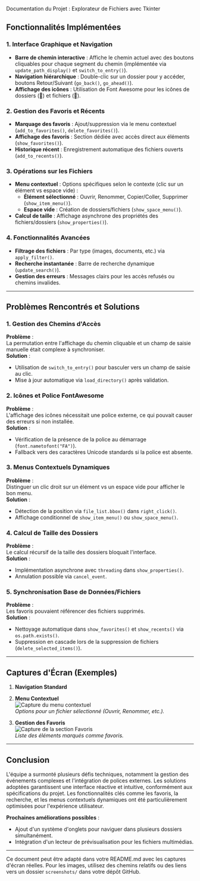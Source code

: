 Documentation du Projet : Explorateur de Fichiers avec Tkinter

## Fonctionnalités Implémentées

### 1. Interface Graphique et Navigation
- **Barre de chemin interactive** : Affiche le chemin actuel avec des boutons cliquables pour chaque segment du chemin (implémentée via `update_path_display()` et `switch_to_entry()`).
- **Navigation hiérarchique** : Double-clic sur un dossier pour y accéder, boutons Retour/Suivant (`go_back()`, `go_ahead()`).
- **Affichage des icônes** : Utilisation de Font Awesome pour les icônes de dossiers (📁) et fichiers (📄).

### 2. Gestion des Favoris et Récents
- **Marquage des favoris** : Ajout/suppression via le menu contextuel (`add_to_favorites()`, `delete_favorites()`).
- **Affichage des favoris** : Section dédiée avec accès direct aux éléments (`show_favorites()`).
- **Historique récent** : Enregistrement automatique des fichiers ouverts (`add_to_recents()`).

### 3. Opérations sur les Fichiers
- **Menu contextuel** : Options spécifiques selon le contexte (clic sur un élément vs espace vide) :
  - **Élément sélectionné** : Ouvrir, Renommer, Copier/Coller, Supprimer (`show_item_menu()`).
  - **Espace vide** : Création de dossiers/fichiers (`show_space_menu()`).
- **Calcul de taille** : Affichage asynchrone des propriétés des fichiers/dossiers (`show_properties()`).

### 4. Fonctionnalités Avancées
- **Filtrage des fichiers** : Par type (images, documents, etc.) via `apply_filter()`.
- **Recherche instantanée** : Barre de recherche dynamique (`update_search()`).
- **Gestion des erreurs** : Messages clairs pour les accès refusés ou chemins invalides.

---

## Problèmes Rencontrés et Solutions

### 1. Gestion des Chemins d'Accès
**Problème** :  
La permutation entre l'affichage du chemin cliquable et un champ de saisie manuelle était complexe à synchroniser.  
**Solution** :  
- Utilisation de `switch_to_entry()` pour basculer vers un champ de saisie au clic.
- Mise à jour automatique via `load_directory()` après validation.

### 2. Icônes et Police FontAwesome
**Problème** :  
L'affichage des icônes nécessitait une police externe, ce qui pouvait causer des erreurs si non installée.  
**Solution** :  
- Vérification de la présence de la police au démarrage (`font.nametofont("FA")`).
- Fallback vers des caractères Unicode standards si la police est absente.

### 3. Menus Contextuels Dynamiques
**Problème** :  
Distinguer un clic droit sur un élément vs un espace vide pour afficher le bon menu.  
**Solution** :  
- Détection de la position via `file_list.bbox()` dans `right_click()`.
- Affichage conditionnel de `show_item_menu()` ou `show_space_menu()`.

### 4. Calcul de Taille des Dossiers
**Problème** :  
Le calcul récursif de la taille des dossiers bloquait l'interface.  
**Solution** :  
- Implémentation asynchrone avec `threading` dans `show_properties()`.
- Annulation possible via `cancel_event`.

### 5. Synchronisation Base de Données/Fichiers
**Problème** :  
Les favoris pouvaient référencer des fichiers supprimés.  
**Solution** :  
- Nettoyage automatique dans `show_favorites()` et `show_recents()` via `os.path.exists()`.
- Suppression en cascade lors de la suppression de fichiers (`delete_selected_items()`).

---

## Captures d'Écran (Exemples)
1. **Navigation Standard**  
   

2. **Menu Contextuel**  
   ![Capture du menu contextuel](lien_image_2.png)  
   *Options pour un fichier sélectionné (Ouvrir, Renommer, etc.).*

3. **Gestion des Favoris**  
   ![Capture de la section Favoris](lien_image_3.png)  
   *Liste des éléments marqués comme favoris.*

---

## Conclusion
L'équipe a surmonté plusieurs défis techniques, notamment la gestion des événements complexes et l'intégration de polices externes. Les solutions adoptées garantissent une interface réactive et intuitive, conformément aux spécifications du projet. Les fonctionnalités clés comme les favoris, la recherche, et les menus contextuels dynamiques ont été particulièrement optimisées pour l'expérience utilisateur.

**Prochaines améliorations possibles** :  
- Ajout d'un système d'onglets pour naviguer dans plusieurs dossiers simultanément.
- Intégration d'un lecteur de prévisualisation pour les fichiers multimédias.

--- 

Ce document peut être adapté dans votre README.md avec les captures d'écran réelles. Pour les images, utilisez des chemins relatifs ou des liens vers un dossier `screenshots/` dans votre dépôt GitHub.
